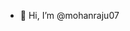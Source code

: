 - 👋 Hi, I’m @mohanraju07

<!---
mohanraju07/mohanraju07 is a ✨ special ✨ repository because its `README.md` (this file) appears on your GitHub profile.
You can click the Preview link to take a look at your changes.
--->
